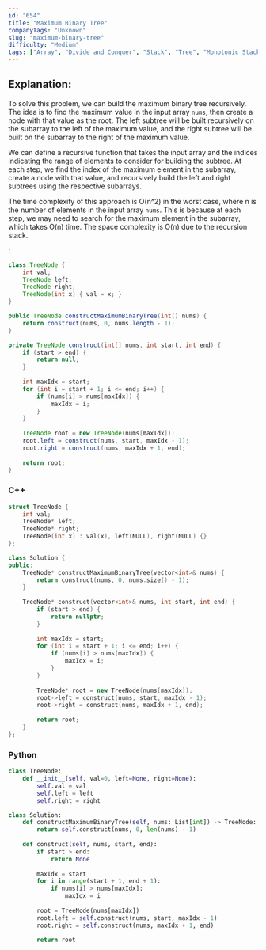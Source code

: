 ```yaml
---
id: "654"
title: "Maximum Binary Tree"
companyTags: "Unknown"
slug: "maximum-binary-tree"
difficulty: "Medium"
tags: ["Array", "Divide and Conquer", "Stack", "Tree", "Monotonic Stack", "Binary Tree"]
---
```


## Explanation:
To solve this problem, we can build the maximum binary tree recursively. The idea is to find the maximum value in the input array `nums`, then create a node with that value as the root. The left subtree will be built recursively on the subarray to the left of the maximum value, and the right subtree will be built on the subarray to the right of the maximum value.

We can define a recursive function that takes the input array and the indices indicating the range of elements to consider for building the subtree. At each step, we find the index of the maximum element in the subarray, create a node with that value, and recursively build the left and right subtrees using the respective subarrays.

The time complexity of this approach is O(n^2) in the worst case, where n is the number of elements in the input array `nums`. This is because at each step, we may need to search for the maximum element in the subarray, which takes O(n) time. The space complexity is O(n) due to the recursion stack.

:

```java
class TreeNode {
    int val;
    TreeNode left;
    TreeNode right;
    TreeNode(int x) { val = x; }
}

public TreeNode constructMaximumBinaryTree(int[] nums) {
    return construct(nums, 0, nums.length - 1);
}

private TreeNode construct(int[] nums, int start, int end) {
    if (start > end) {
        return null;
    }
    
    int maxIdx = start;
    for (int i = start + 1; i <= end; i++) {
        if (nums[i] > nums[maxIdx]) {
            maxIdx = i;
        }
    }
    
    TreeNode root = new TreeNode(nums[maxIdx]);
    root.left = construct(nums, start, maxIdx - 1);
    root.right = construct(nums, maxIdx + 1, end);
    
    return root;
}
```

### C++
```cpp
struct TreeNode {
    int val;
    TreeNode* left;
    TreeNode* right;
    TreeNode(int x) : val(x), left(NULL), right(NULL) {}
};

class Solution {
public:
    TreeNode* constructMaximumBinaryTree(vector<int>& nums) {
        return construct(nums, 0, nums.size() - 1);
    }
    
    TreeNode* construct(vector<int>& nums, int start, int end) {
        if (start > end) {
            return nullptr;
        }
        
        int maxIdx = start;
        for (int i = start + 1; i <= end; i++) {
            if (nums[i] > nums[maxIdx]) {
                maxIdx = i;
            }
        }
        
        TreeNode* root = new TreeNode(nums[maxIdx]);
        root->left = construct(nums, start, maxIdx - 1);
        root->right = construct(nums, maxIdx + 1, end);
        
        return root;
    }
};
```

### Python
```python
class TreeNode:
    def __init__(self, val=0, left=None, right=None):
        self.val = val
        self.left = left
        self.right = right

class Solution:
    def constructMaximumBinaryTree(self, nums: List[int]) -> TreeNode:
        return self.construct(nums, 0, len(nums) - 1)
    
    def construct(self, nums, start, end):
        if start > end:
            return None
        
        maxIdx = start
        for i in range(start + 1, end + 1):
            if nums[i] > nums[maxIdx]:
                maxIdx = i
        
        root = TreeNode(nums[maxIdx])
        root.left = self.construct(nums, start, maxIdx - 1)
        root.right = self.construct(nums, maxIdx + 1, end)
        
        return root
```